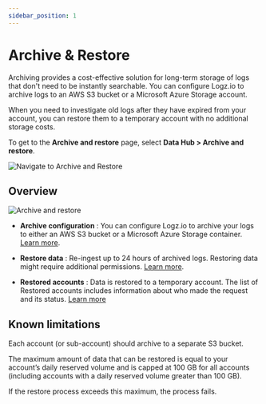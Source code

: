 ```yaml
---
sidebar_position: 1
---
```



# Archive & Restore



Archiving provides a cost-effective solution for long-term storage of logs that don't need to be instantly searchable. You can configure Logz.io to archive logs to an AWS S3 bucket or a Microsoft Azure Storage account.

When you need to investigate old logs after they have expired from your account, you can restore them to a temporary account with no additional storage costs.

To get to the **Archive and restore** page, select **Data Hub > Archive and restore**.

![Navigate to Archive and Restore](https://dytvr9ot2sszz.cloudfront.net/logz-docs/archive-and-restore/archive-and-restore-menu.png)






## Overview


![Archive and restore](https://dytvr9ot2sszz.cloudfront.net/logz-docs/archive-and-restore/azure-aws-archive.png)

* **Archive configuration**
: You can configure Logz.io to archive your logs to either an AWS S3 bucket or a Microsoft Azure Storage container. [Learn more](/user-guide/archive-and-restore/configure-archiving.html).

* **Restore data**
: Re-ingest up to 24 hours of archived logs. Restoring data might require additional permissions. [Learn more](/user-guide/archive-and-restore/configure-archiving.html).

* **Restored accounts**
: Data is restored to a temporary account. The list of Restored accounts includes information about who made the request and its status. [Learn more](/user-guide/archive-and-restore/restore-archived-logs.html)



## Known limitations

Each account (or sub-account) should archive to a separate S3 bucket.

The maximum amount of data that can be restored is equal to your account’s daily reserved volume and is capped at 100 GB for all accounts (including accounts with a daily reserved volume greater than 100 GB).

If the restore process exceeds this maximum, the process fails.
